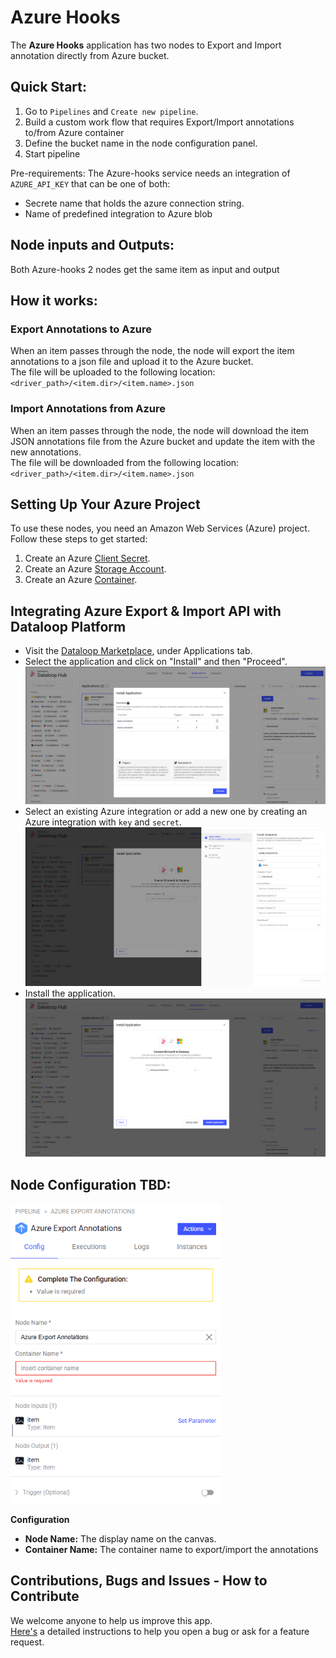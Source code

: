 # Azure Hooks

The **Azure Hooks** application has two nodes to Export and Import annotation directly from Azure bucket.


## Quick Start:

1. Go to `Pipelines` and `Create new pipeline`.
2. Build a custom work flow that requires Export/Import annotations to/from Azure container
3. Define the bucket name in the node configuration panel.
4. Start pipeline

Pre-requirements: The Azure-hooks service needs an integration of `AZURE_API_KEY` that can be one of both:
*  Secrete name that holds the azure connection string.
*  Name of predefined integration to Azure blob


## Node inputs and Outputs:

Both Azure-hooks 2 nodes get the same item as input and output


## How it works:

### Export Annotations to Azure
When an item passes through the node, the node will export the item annotations to a json file and upload it to the Azure bucket. \
The file will be uploaded to the following location: \
`<driver_path>/<item.dir>/<item.name>.json`

### Import Annotations from Azure
When an item passes through the node, the node will download the item JSON annotations file from the Azure bucket and update the item with the new annotations. \
The file will be downloaded from the following location: \
`<driver_path>/<item.dir>/<item.name>.json`


## Setting Up Your Azure Project

To use these nodes, you need an Amazon Web Services (Azure) project. Follow these steps to get started:

1. Create an Azure [Client Secret](https://docs.dataloop.ai/docs/azure-datalake-gen2-1#:~:text=for%20the%20integration.-,Create%20a%20New%20Client%20Secret,-Once%20you%20create).
2. Create an Azure [Storage Account](https://docs.dataloop.ai/docs/azure-datalake-gen2-1#:~:text=the%20Integration%20phase.-,Create%20a%20Storage%20Account,-Open%20Microsoft%20Azure).
3. Create an Azure [Container](https://docs.dataloop.ai/docs/azure-datalake-gen2-1#:~:text=account%20in%20Azure.-,Create%20a%20Container,-Open%20Microsoft%20Azure).


## Integrating Azure Export & Import API with Dataloop Platform

- Visit the [Dataloop Marketplace](https://docs.dataloop.ai/docs/marketplace), under Applications tab.
- Select the application and click on "Install" and then "Proceed".
  ![marketplace.png](assets/marketplace.png)
- Select an existing Azure integration or add a new one by creating an Azure integration with `key` and `secret`.
  ![add_integration.png](assets/add_integration.png)
- Install the application.
  ![add_integration_to_app.png](assets/add_integration_to_app.png)


## Node Configuration TBD:

<img src="assets/node_configration.png" height="480">

**Configuration**

- **Node Name:** The display name on the canvas.
- **Container Name:** The container name to export/import the annotations


## Contributions, Bugs and Issues - How to Contribute

We welcome anyone to help us improve this app.  
[Here's](CONTRIBUTING.md) a detailed instructions to help you open a bug or ask for a feature request.
